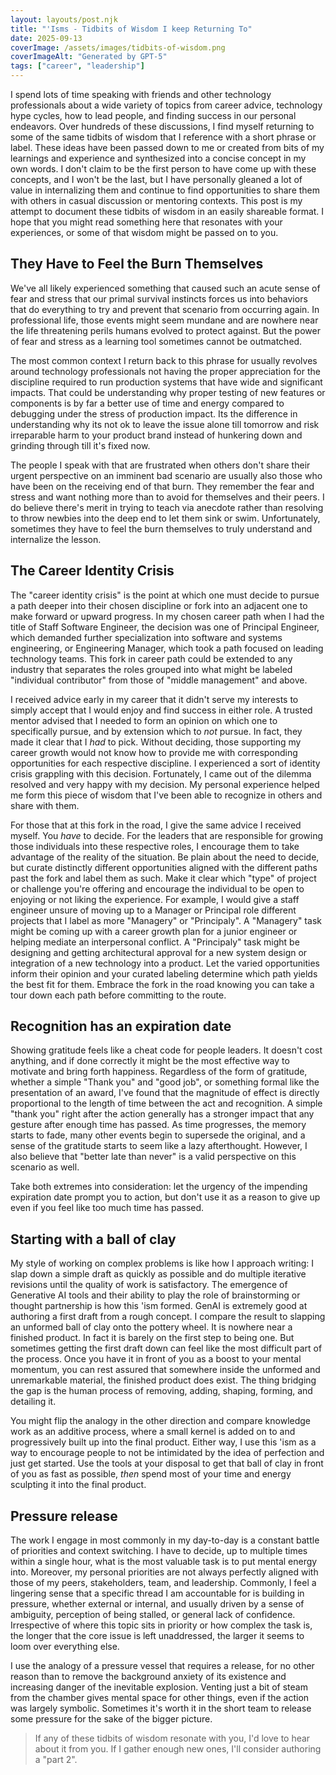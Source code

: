 ```yaml
---
layout: layouts/post.njk
title: "'Isms - Tidbits of Wisdom I keep Returning To"
date: 2025-09-13
coverImage: /assets/images/tidbits-of-wisdom.png
coverImageAlt: "Generated by GPT-5"
tags: ["career", "leadership"]
---
```


I spend lots of time speaking with friends and other technology professionals about a wide variety of topics from career advice, technology hype cycles, how to lead people, and finding success in our personal endeavors. Over hundreds of these discussions, I find myself returning to some of the same tidbits of wisdom that I reference with a short phrase or label. These ideas have been passed down to me or created from bits of my learnings and experience and synthesized into a concise concept in my own words. I don't claim to be the first person to have come up with these concepts, and I won't be the last, but I have personally gleaned a lot of value in internalizing them and continue to find opportunities to share them with others in casual discussion or mentoring contexts. This post is my attempt to document these tidbits of wisdom in an easily shareable format. I hope that you might read something here that resonates with your experiences, or some of that wisdom might be passed on to you.

## They Have to Feel the Burn Themselves

We've all likely experienced something that caused such an acute sense of fear and stress that our primal survival instincts forces us into behaviors that do everything to try and prevent that scenario from occurring again. In professional life, those events might seem mundane and are nowhere near the life threatening perils humans evolved to protect against. But the power of fear and stress as a learning tool sometimes cannot be outmatched.

The most common context I return back to this phrase for usually revolves around technology professionals not having the proper appreciation for the discipline required to run production systems that have wide and significant impacts. That could be understanding why proper testing of new features or components is by far a better use of time and energy compared to debugging under the stress of production impact. Its the difference in understanding why its not ok to leave the issue alone till tomorrow and risk irreparable harm to your product brand instead of hunkering down and grinding through till it's fixed now.

The people I speak with that are frustrated when others don't share their urgent perspective on an imminent bad scenario are usually also those who have been on the receiving end of that burn. They remember the fear and stress and want nothing more than to avoid for themselves and their peers. I do believe there's merit in trying to teach via anecdote rather than resolving to throw newbies into the deep end to let them sink or swim. Unfortunately, sometimes they have to feel the burn themselves to truly understand and internalize the lesson.

## The Career Identity Crisis

The "career identity crisis" is the point at which one must decide to pursue a path deeper into their chosen discipline or fork into an adjacent one to make forward or upward progress. In my chosen career path when I had the title of Staff Software Engineer, the decision was one of Principal Engineer, which demanded further specialization into software and systems engineering, or Engineering Manager, which took a path focused on leading technology teams. This fork in career path could be extended to any industry that separates the roles grouped into what might be labeled "individual contributor" from those of "middle management" and above.

I received advice early in my career that it didn't serve my interests to simply accept that I would enjoy and find success in either role. A trusted mentor advised that I needed to form an opinion on which one to specifically pursue, and by extension which to *not* pursue. In fact, they made it clear that I *had* to pick. Without deciding, those supporting my career growth would not know how to provide me with corresponding opportunities for each respective discipline. I experienced a sort of identity crisis grappling with this decision. Fortunately, I came out of the dilemma resolved and very happy with my decision. My personal experience helped me form this piece of wisdom that I've been able to recognize in others and share with them.

For those that at this fork in the road, I give the same advice I received myself. You *have* to decide. For the leaders that are responsible for growing those individuals into these respective roles, I encourage them to take advantage of the reality of the situation. Be plain about the need to decide, but curate distinctly different opportunities aligned with the different paths past the fork and label them as such. Make it clear which "type" of project or challenge you're offering and encourage the individual to be open to enjoying or not liking the experience. For example, I would give a staff engineer unsure of moving up to a Manager or Principal role different projects that I label as more "Managery" or "Principaly". A "Managery" task might be coming up with a career growth plan for a junior engineer or helping mediate an interpersonal conflict. A "Principaly" task might be designing and getting architectural approval for a new system design or integration of a new technology into a product. Let the varied opportunities inform their opinion and your curated labeling determine which path yields the best fit for them. Embrace the fork in the road knowing you can take a tour down each path before committing to the route.

## Recognition has an expiration date

Showing gratitude feels like a cheat code for people leaders. It doesn't cost anything, and if done correctly it might be the most effective way to motivate and bring forth happiness. Regardless of the form of gratitude, whether a simple "Thank you" and "good job", or something formal like the presentation of an award, I've found that the magnitude of effect is directly proportional to the length of time between the act and recognition. A simple "thank you" right after the action generally has a stronger impact that any gesture after enough time has passed. As time progresses, the memory starts to fade, many other events begin to supersede the original, and a sense of the gratitude starts to seem like a lazy afterthought. However, I also believe that "better late than never" is a valid perspective on this scenario as well. 

Take both extremes into consideration: let the urgency of the impending expiration date prompt you to action, but don't use it as a reason to give up even if you feel like too much time has passed.

## Starting with a ball of clay

My style of working on complex problems is like how I approach writing: I slap down a simple draft as quickly as possible and do multiple iterative revisions until the quality of work is satisfactory. The emergence of Generative AI tools and their ability to play the role of brainstorming or thought partnership is how this 'ism formed. GenAI is extremely good at authoring a first draft from a rough concept. I compare the result to slapping an unformed ball of clay onto the pottery wheel. It is nowhere near a finished product. In fact it is barely on the first step to being one. But sometimes getting the first draft down can feel like the most difficult part of the process. Once you have it in front of you as a boost to your mental momentum, you can rest assured that somewhere inside the unformed and unremarkable material, the finished product does exist. The thing bridging the gap is the human process of removing, adding, shaping, forming, and detailing it.

You might flip the analogy in the other direction and compare knowledge work as an additive process, where a small kernel is added on to and progressively built up into the final product. Either way, I use this 'ism as a way to encourage people to not be intimidated by the idea of perfection and just get started. Use the tools at your disposal to get that ball of clay in front of you as fast as possible, *then* spend most of your time and energy sculpting it into the final product.

## Pressure release

The work I engage in most commonly in my day-to-day is a constant battle of priorities and context switching. I have to decide, up to multiple times within a single hour, what is the most valuable task is to put mental energy into. Moreover, my personal priorities are not always perfectly aligned with those of my peers, stakeholders, team, and leadership. Commonly, I feel a lingering sense that a specific thread I am accountable for is building in pressure, whether external or internal, and usually driven by a sense of ambiguity, perception of being stalled, or general lack of confidence. Irrespective of where this topic sits in priority or how complex the task is, the longer that the core issue is left unaddressed, the larger it seems to loom over everything else. 

I use the analogy of a pressure vessel that requires a release, for no other reason than to remove the background anxiety of its existence and increasing danger of the inevitable explosion. Venting just a bit of steam from the chamber gives mental space for other things, even if the action was largely symbolic. Sometimes it's worth it in the short team to release some pressure for the sake of the bigger picture. 


> If any of these tidbits of wisdom resonate with you, I'd love to hear about it from you. If I gather enough new ones, I'll consider authoring a "part 2".